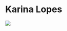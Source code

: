 # Karina Lopes

<img src="https://cdn.jsdelivr.net/gh/devicons/devicon/icons/python/python-original-wordmark.svg" />
          
